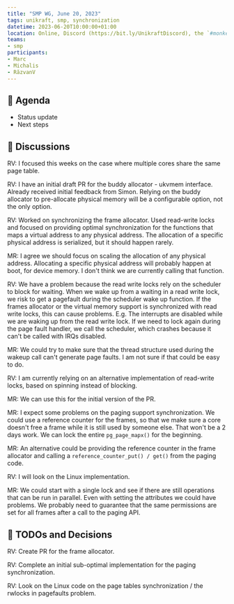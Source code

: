 ```yaml
---
title: "SMP WG, June 20, 2023"
tags: unikraft, smp, synchronization
datetime: 2023-06-20T10:00:00+01:00
location: Online, Discord (https://bit.ly/UnikraftDiscord), the `#monkey-business` voice channel
teams:
- smp
participants:
- Marc
- Michalis
- RăzvanV
---
```


## :dart: Agenda

- Status update
- Next steps

## :closed_book: Discussions

RV: I focused this weeks on the case where multiple cores share the same page table.

RV: I have an initial draft PR for the buddy allocator - ukvmem interface.
Already received initial feedback from Simon.
Relying on the buddy allocator to pre-allocate physical memory will be a configurable option, not the only option.

RV: Worked on synchronizing the frame allocator.
Used read-write locks and focused on providing optimal synchronization for the functions that maps a virtual address to any physical address.
The allocation of a specific physical address is serialized, but it should happen rarely.

MR: I agree we should focus on scaling the allocation of any physical address.
Allocating a specific physical address will probably happen at boot, for device memory.
I don't think we are currently calling that function.

RV: We have a problem because the read write locks rely on the scheduler to block for waiting.
When we wake up from a waiting in a read write lock, we risk to get a pagefault during the scheduler wake up function.
If the frames allocator or the virtual memory support is synchronized with read write locks, this can cause problems.
E.g. The interrupts are disabled while we are waking up from the read write lock.
If we need to lock again during the page fault handler, we call the scheduler, which crashes because it can't be called with IRQs disabled.

MR: We could try to make sure that the thread structure used during the wakeup call can't generate page faults.
I am not sure if that could be easy to do.

RV: I am currently relying on an alternative implementation of read-write locks, based on spinning instead of blocking.

MR: We can use this for the initial version of the PR.

MR: I expect some problems on the paging support synchronization.
We could use a reference counter for the frames, so that we make sure a core doesn't free a frame while it is still used by someone else.
That won't be a 2 days work.
We can lock the entire `pg_page_mapx()` for the beginning.

MR: An alternative could be providing the reference counter in the frame allocator and calling a `reference_counter_put() / get()` from the paging code.

RV: I will look on the Linux implementation.

MR: We could start with a single lock and see if there are still operations that can be run in parallel.
Even with setting the attributes we could have problems.
We probably need to guarantee that the same permissions are set for all frames after a call to the paging API.


## :wrench: TODOs and Decisions

RV: Create PR for the frame allocator.

RV: Complete an initial sub-optimal implementation for the paging synchronization.

RV: Look on the Linux code on the page tables synchronization / the rwlocks in pagefaults problem.
